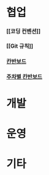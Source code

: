 # 협업
#### [[코딩 컨벤션]]
#### [[Git 규칙]]
#### [칸반보드](https://github.com/orgs/KNUT-Capstone-Design-team-1/projects/5)
#### [주차별 칸반보드](https://github.com/orgs/KNUT-Capstone-Design-team-1/projects/8)

# 개발

# 운영

# 기타
